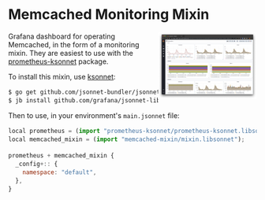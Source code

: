 # Memcached Monitoring Mixin

<img align="right" width="200" height="136" src="dashboard.png">

Grafana dashboard for operating Memcached, in the form
of a monitoring mixin. They are easiest to use with the [prometheus-ksonnet](https://github.com/grafana/jsonnet-libs/tree/master/prometheus-ksonnet)
package.

To install this mixin, use [ksonnet](https://ksonnet.io/):

```sh
$ go get github.com/jsonnet-bundler/jsonnet-bundler/cmd/jb
$ jb install github.com/grafana/jsonnet-libs/memcached-mixin
```

Then to use, in your environment's `main.jsonnet` file:

```js
local prometheus = (import "prometheus-ksonnet/prometheus-ksonnet.libsonnet");
local memcached_mixin = (import "memcached-mixin/mixin.libsonnet");

prometheus + memcached_mixin {
  _config+:: {
    namespace: "default",
  },
}
```
